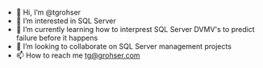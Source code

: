 - 👋 Hi, I’m @tgrohser
- 👀 I’m interested in SQL Server
- 🌱 I’m currently learning how to interprest SQL Server DVMV's to predict failure before it happens
- 💞️ I’m looking to collaborate on SQL Server management projects
- 📫 How to reach me tg@grohser.com

<!---
tgrohser/tgrohser is a ✨ special ✨ repository because its `README.md` (this file) appears on your GitHub profile.
You can click the Preview link to take a look at your changes.
--->
